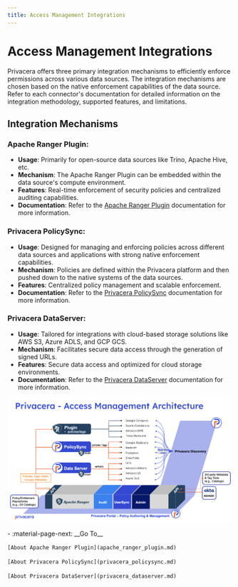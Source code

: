 ```yaml
---
title: Access Management Integrations
---
```



# Access Management Integrations

Privacera offers three primary integration mechanisms to efficiently enforce permissions across various data sources.
The integration mechanisms are chosen based on the native enforcement capabilities of the data source. Refer to each
connector's documentation for detailed information on the integration methodology, supported features, and limitations.

## Integration Mechanisms

### **Apache Ranger Plugin**:

  - **Usage**: Primarily for open-source data sources like Trino, Apache Hive, etc.
  - **Mechanism**: The Apache Ranger Plugin can be embedded within the data source's compute environment.
  - **Features**: Real-time enforcement of security policies and centralized auditing capabilities.
  - **Documentation**: Refer to the [Apache Ranger Plugin](apache_ranger_plugin.md) documentation for more information.

### **Privacera PolicySync**:

  - **Usage**: Designed for managing and enforcing policies across different data sources and applications with strong native enforcement capabilities.
  - **Mechanism**: Policies are defined within the Privacera platform and then pushed down to the native systems of the data sources.
  - **Features**: Centralized policy management and scalable enforcement.
  - **Documentation**: Refer to the [Privacera PolicySync](privacera_policysync.md) documentation for more information.


### **Privacera DataServer**:

  - **Usage**: Tailored for integrations with cloud-based storage solutions like AWS S3, Azure ADLS, and GCP GCS.
  - **Mechanism**: Facilitates secure data access through the generation of signed URLs.
  - **Features**: Secure data access and optimized for cloud storage environments.
  - **Documentation**: Refer to the [Privacera DataServer](privacera_dataserver.md) documentation for more information.


![Access Connector Architecture](../../../../images/access_management_architecture.png)


<div class="grid cards" markdown>
-   :material-page-next: __Go To__

    [About Apache Ranger Plugin](apache_ranger_plugin.md)

    [About Privacera PolicySync](privacera_policysync.md)

    [About Privacera DataServer](privacera_dataserver.md)

</div>


